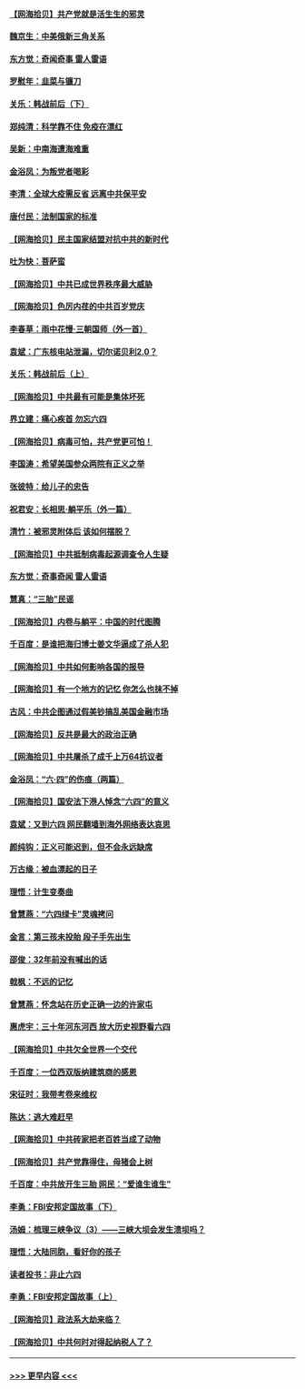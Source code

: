 #### [【网海拾贝】共产党就是活生生的邪灵](../pages/nsc993/n13036627.md?t=06231101) 
#### [魏京生：中美俄新三角关系](../pages/nsc993/n13035986.md?t=06231101) 
#### [东方觉：奇闻奇事 雷人雷语](../pages/nsc993/n13035878.md?t=06231101) 
#### [罗慰年：韭菜与镰刀](../pages/nsc993/n13034374.md?t=06231101) 
#### [关乐：韩战前后（下）](../pages/nsc993/n13034113.md?t=06231101) 
#### [郑纯清：科学靠不住 免疫在漂红](../pages/nsc993/n13034093.md?t=06231101) 
#### [吴新：中南海遭海难重](../pages/nsc993/n13034084.md?t=06231101) 
#### [金浴凤：为叛党者喝彩](../pages/nsc993/n13034058.md?t=06231101) 
#### [李清：全球大疫需反省 远离中共保平安](../pages/nsc993/n13033784.md?t=06231101) 
#### [唐付民：法制国家的标准](../pages/nsc993/n13032944.md?t=06231101) 
#### [【网海拾贝】民主国家结盟对抗中共的新时代](../pages/nsc993/n13031717.md?t=06231101) 
#### [吐为快：菩萨蛮](../pages/nsc993/n13030033.md?t=06231101) 
#### [【网海拾贝】中共已成世界秩序最大威胁](../pages/nsc993/n13028138.md?t=06231101) 
#### [【网海拾贝】色厉内荏的中共百岁党庆](../pages/nsc993/n13025582.md?t=06231101) 
#### [李春草：雨中花慢‧三朝国师（外一首）](../pages/nsc993/n13025567.md?t=06231101) 
#### [袁斌：广东核电站泄漏，切尔诺贝利2.0？](../pages/nsc993/n13025475.md?t=06231101) 
#### [关乐：韩战前后（上）](../pages/nsc993/n13025387.md?t=06231101) 
#### [【网海拾贝】中共最有可能是集体坏死](../pages/nsc993/n13023101.md?t=06231101) 
#### [界立建：痛心疾首 勿忘六四](../pages/nsc993/n13022339.md?t=06231101) 
#### [【网海拾贝】病毒可怕，共产党更可怕！](../pages/nsc993/n13020728.md?t=06231101) 
#### [李国涛：希望美国参众两院有正义之举](../pages/nsc993/n13020674.md?t=06231101) 
#### [张彼特：给儿子的忠告](../pages/nsc993/n13018934.md?t=06231101) 
#### [祝君安：长相思‧躺平乐（外一篇）](../pages/nsc993/n13018923.md?t=06231101) 
#### [清竹：被邪灵附体后 该如何摆脱？](../pages/nsc993/n13018877.md?t=06231101) 
#### [【网海拾贝】中共抵制病毒起源调查令人生疑](../pages/nsc993/n13017785.md?t=06231101) 
#### [东方觉：奇事奇闻 雷人雷语](../pages/nsc993/n13017577.md?t=06231101) 
#### [慧真：“三胎”民谣](../pages/nsc993/n13017394.md?t=06231101) 
#### [【网海拾贝】内卷与躺平：中国的时代图腾](../pages/nsc993/n13016128.md?t=06231101) 
#### [千百度：是谁把海归博士姜文华逼成了杀人犯](../pages/nsc993/n13015218.md?t=06231101) 
#### [【网海拾贝】中共如何影响各国的报导](../pages/nsc993/n13012599.md?t=06231101) 
#### [【网海拾贝】有一个地方的记忆 你怎么也抹不掉](../pages/nsc993/n13009802.md?t=06231101) 
#### [古风：中共企图通过假美钞搞乱美国金融市场](../pages/nsc993/n13009626.md?t=06231101) 
#### [【网海拾贝】反共是最大的政治正确](../pages/nsc993/n13007051.md?t=06231101) 
#### [【网海拾贝】中共屠杀了成千上万64抗议者](../pages/nsc993/n13002713.md?t=06231101) 
#### [金浴凤：“六·四”的伤痕（两篇）](../pages/nsc993/n13001719.md?t=06231101) 
#### [【网海拾贝】国安法下港人悼念“六四”的意义](../pages/nsc993/n13001039.md?t=06231101) 
#### [袁斌：又到六四 网民翻墙到海外网络表达哀思](../pages/nsc993/n13000995.md?t=06231101) 
#### [颜纯钩：正义可能迟到，但不会永远缺席](../pages/nsc993/n13000920.md?t=06231101) 
#### [万古缘：被血漂起的日子](../pages/nsc993/n13000914.md?t=06231101) 
#### [理悟：计生变奏曲](../pages/nsc993/n13000414.md?t=06231101) 
#### [曾慧燕：“六四绿卡”灵魂拷问](../pages/nsc993/n13000277.md?t=06231101) 
#### [金言：第三孩未投胎 段子手先出生](../pages/nsc993/n13000215.md?t=06231101) 
#### [邵俊：32年前没有喊出的话](../pages/nsc993/n13000181.md?t=06231101) 
#### [戟枫：不远的记忆](../pages/nsc993/n13000121.md?t=06231101) 
#### [曾慧燕：怀念站在历史正确一边的许家屯](../pages/nsc993/n13000073.md?t=06231101) 
#### [惠虎宇：三十年河东河西 放大历史视野看六四](../pages/nsc993/n13000018.md?t=06231101) 
#### [【网海拾贝】中共欠全世界一个交代](../pages/nsc993/n12998706.md?t=06231101) 
#### [千百度：一位西双版纳建筑商的感恩](../pages/nsc993/n12998487.md?t=06231101) 
#### [宋征时：我带考卷来维权](../pages/nsc993/n12994088.md?t=06231101) 
#### [陈达：逃大难赶早](../pages/nsc993/n12993569.md?t=06231101) 
#### [【网海拾贝】中共砖家把老百姓当成了动物](../pages/nsc993/n12993483.md?t=06231101) 
#### [【网海拾贝】共产党靠得住，母猪会上树](../pages/nsc993/n12990730.md?t=06231101) 
#### [千百度：中共放开生三胎 网民：“爱谁生谁生”](../pages/nsc993/n12990644.md?t=06231101) 
#### [李勇：FBI安邦定国故事（下）](../pages/nsc993/n12987854.md?t=06231101) 
#### [汤姆：梳理三峡争议（3）——三峡大坝会发生溃坝吗？](../pages/nsc993/n12989806.md?t=06231101) 
#### [理悟：大陆同胞，看好你的孩子](../pages/nsc993/n12989778.md?t=06231101) 
#### [读者投书：非止六四](../pages/nsc993/n12989673.md?t=06231101) 
#### [李勇：FBI安邦定国故事（上）](../pages/nsc993/n12987749.md?t=06231101) 
#### [【网海拾贝】政法系大劫来临？](../pages/nsc993/n12987596.md?t=06231101) 
#### [【网海拾贝】中共何时对得起纳税人了？](../pages/nsc993/n12985578.md?t=06231101) 

----
#### [ >>> 更早内容 <<< ](../indexes/nsc993-earlier.md)
